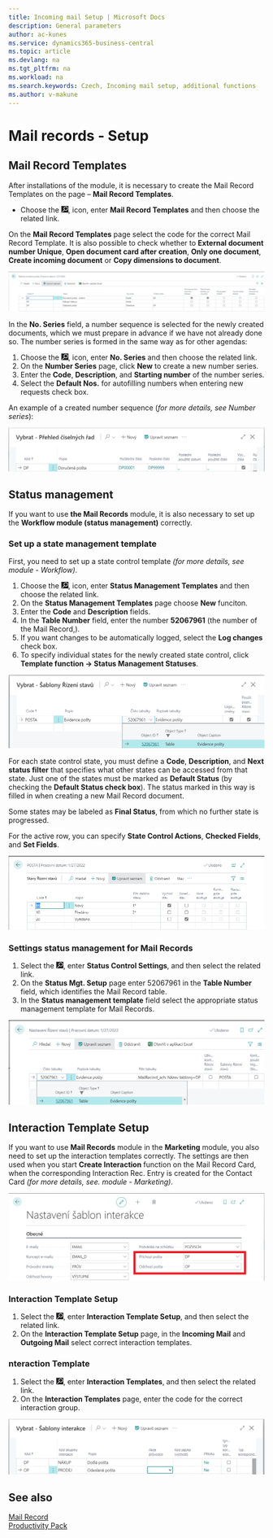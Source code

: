 ```yaml
---
title: Incoming mail Setup | Microsoft Docs
description: General parameters
author: ac-kunes
ms.service: dynamics365-business-central
ms.topic: article
ms.devlang: na
ms.tgt_pltfrm: na
ms.workload: na
ms.search.keywords: Czech, Incoming mail setup, additional functions
ms.author: v-makune
---
```

# Mail records - Setup
## Mail Record Templates
After installations of the module, it is necessary to create the Mail Record Templates on the page – **Mail Record Templates**.

- Choose the ![Lightbulb that opens the Tell Me feature.](media/ui-search/search_small.png "Tell me what you want to do"), icon, enter **Mail Record Templates** and then choose the related link.

On the **Mail Record Templates** page select the code for the correct Mail Record Template. It is also possible to check whether to **External document number Unique**, **Open document card after creation**, **Only one document**, **Create incoming document** or **Copy dimensions to document**.

![Template setup](media/IM-layout.png)

In the **No. Series** field, a number sequence is selected for the newly created documents, which we must prepare in advance if we have not already done so. The number series is formed in the same way as for other agendas:

1. Choose the ![Lightbulb that opens the Tell Me feature.](media/ui-search/search_small.png "Tell me what you want to do"), icon, enter **No. Series** and then choose the related link.
2. On the **Number Series** page, click **New** to create a new number series.
3. Enter the **Code**, **Description**, and **Starting number** of the number series.
4. Select the **Default Nos.** for autofilling numbers when entering new requests check box.

An example of a created number sequence (*for more details, see Number series*):

![Overview of No. Series](media/IM-no-series.png)
## Status management

If you want to use **the Mail Records** module, it is also necessary to set up the **Workflow module (status management)** correctly.

### Set up a state management template

First, you need to set up a state control template *(for more details, see module - Workflow)*.

1. Choose the ![Lightbulb that opens the Tell Me feature.](media/ui-search/search_small.png "Tell me what you want to do"), icon, enter **Status Management Templates** and then choose the related link.
2. On the **Status Management Templates** page choose **New** funciton.
3. Enter the **Code** and **Description** fields.
4. In the **Table Number** field, enter the number **52067961** (the number of the Mail Record,).
5. If you want changes to be automatically logged, select the **Log changes** check box.
6. To specify individual states for the newly created state control, click **Template function → Status Management Statuses**.

![Status management Templates](media/IM-status-mgt-setup.png)

For each state control state, you must define a **Code**, **Description**, and **Next status filter** that specifies what other states can be accessed from that state. Just one of the states must be marked as **Default Status** (by checking the **Default Status check box**). The status marked in this way is filled in when creating a new Mail Record document.

Some states may be labeled as **Final Status**, from which no further state is progressed.

For the active row, you can specify **State Control Actions**, **Checked Fields**, and **Set Fields**.

![Status management states - Mail](media/IM-mail-records.png)
### Settings status management for Mail Records

1. Select the ![Light Bulb icon that opens Tell Me feature.](media/ui-search/search_small.png " me what you want to do"), enter **Status Control Settings**, and then select the related link.
2. On the **Status Mgt. Setup** page enter 52067961 in the **Table Number** field, which identifies the Mail Record table.
3. In the **Status management template** field select the appropriate status management template for Mail Records.

![Status management Templates](media/IM-mail-mgt-setup.png)
## Interaction Template Setup

If you want to use **Mail Records** module in the **Marketing** module, you also need to set up the interaction templates correctly. The settings are then used when you start **Create Interaction** function on the Mail Record Card, when the corresponding Interaction Rec. Entry is created for the Contact Card *(for more details, see. module - Marketing)*.

![Set up interaction templates](media/IM-interaction-template-setup.png)

### Interaction Template Setup

1. Select the ![Light Bulb icon that opens Tell Me feature.](media/ui-search/search_small.png " me what you want to do"), enter **Interaction Template Setup**, and then select the related link.
2. On the **Interaction Template Setup** page, in the **Incoming Mail** and **Outgoing Mail** select correct interaction templates.

### nteraction Template

1. Select the ![Light Bulb icon that opens Tell Me feature.](media/ui-search/search_small.png " me what you want to do"), enter **Interaction Templates**, and then select the related link.
2. On the **Interaction Templates** page, enter the code for the correct interaction group.

![Interaction Template](media/IM-interaction-templates.png)





## See also

[Mail Record](ac-incoming-mail.md)  
[Productivity Pack](ac-productivity-pack.md)

